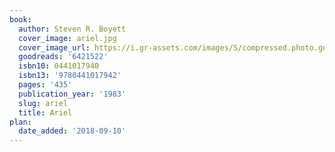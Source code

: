 ```yaml
---
book:
  author: Steven R. Boyett
  cover_image: ariel.jpg
  cover_image_url: https://i.gr-assets.com/images/S/compressed.photo.goodreads.com/books/1390180975l/6421522.jpg
  goodreads: '6421522'
  isbn10: 0441017940
  isbn13: '9780441017942'
  pages: '435'
  publication_year: '1983'
  slug: ariel
  title: Ariel
plan:
  date_added: '2018-09-10'
---
```

